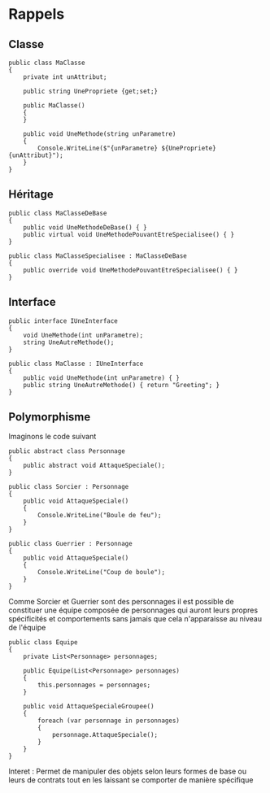﻿# Rappels

## Classe

```
public class MaClasse
{
	private int unAttribut;

	public string UnePropriete {get;set;}

	public MaClasse()
	{
	}

	public void UneMethode(string unParametre)
	{
		Console.WriteLine($"{unParametre} ${UnePropriete} {unAttribut}");
	}
}
```

## Héritage

```
public class MaClasseDeBase
{
	public void UneMethodeDeBase() { }
	public virtual void UneMethodePouvantEtreSpecialisee() { }
}

public class MaClasseSpecialisee : MaClasseDeBase
{
	public override void UneMethodePouvantEtreSpecialisee() { }
}
```

## Interface

```
public interface IUneInterface
{
	void UneMethode(int unParametre);
	string UneAutreMethode();
}

public class MaClasse : IUneInterface
{
	public void UneMethode(int unParametre) { }
	public string UneAutreMethode() { return "Greeting"; }
}
```

## Polymorphisme

Imaginons le code suivant

```
public abstract class Personnage
{
	public abstract void AttaqueSpeciale();
}

public class Sorcier : Personnage
{
	public void AttaqueSpeciale() 
	{ 
		Console.WriteLine("Boule de feu");
	}
}

public class Guerrier : Personnage
{
	public void AttaqueSpeciale() 
	{ 
		Console.WriteLine("Coup de boule");
	}
}
```

Comme Sorcier et Guerrier sont des personnages il est possible de constituer une équipe composée de personnages qui auront leurs propres spécificités et comportements sans jamais que cela n'apparaisse au niveau de l'équipe

```
public class Equipe
{
	private List<Personnage> personnages;

	public Equipe(List<Personnage> personnages)
	{
		this.personnages = personnages;
	}

	public void AttaqueSpecialeGroupee()
	{
		foreach (var personnage in personnages)
		{
			personnage.AttaqueSpeciale();
		}
	}
}
```

Interet : Permet de manipuler des objets selon leurs formes de base ou leurs de contrats tout en les laissant se comporter de manière spécifique